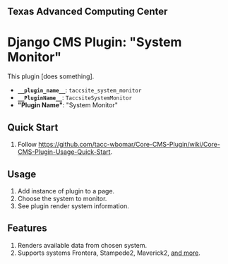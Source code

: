 ## Texas Advanced Computing Center
# Django CMS Plugin: "System Monitor"

This plugin [does something].

- __`__plugin_name__`__: `taccsite_system_monitor`
- __`__PluginName__`__: `TaccsiteSystemMonitor`
- __"Plugin Name"__: "System Monitor"

## Quick Start

1. Follow https://github.com/tacc-wbomar/Core-CMS-Plugin/wiki/Core-CMS-Plugin-Usage-Quick-Start.

## Usage

1. Add instance of plugin to a page.
1. Choose the system to monitor.
1. See plugin render system information.

## Features

1. Renders available data from chosen system.
1. Supports systems Frontera, Stampede2, Maverick2, [and more][system-list].

[system-list]: https://github.com/tacc-wbomar/Core-CMS-Plugin-System-Monitor/blob/main/taccsite_system_monitor/models.py
